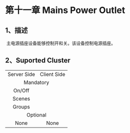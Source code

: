 # 第十一章 Mains Power Outlet

## 1、描述

​	主电源插座设备能够控制开和关。该设备控制电源插座。

## 2、Suported Cluster
<table>
   <tr align="center">
   	<td>Server Side</td>
    <td>Client Side</td>
   </tr>
   <tr align="center">
   	<td colspan="2">Mandatory</td>
   </tr>
   <tr align="center">
    <td>On/Off</td>
    <td></td>
   </tr> 
   <tr align="center">
    <td>Scenes</td>
    <td></td>
   </tr> 
   <tr align="center">
    <td>Groups</td>
    <td></td>
   </tr> 
   <tr align="center">
   	<td colspan="2">Optional</td>
   </tr>
   <tr align="center">
    <td>None</td>
    <td>None</td>
   </tr> 
</table>

